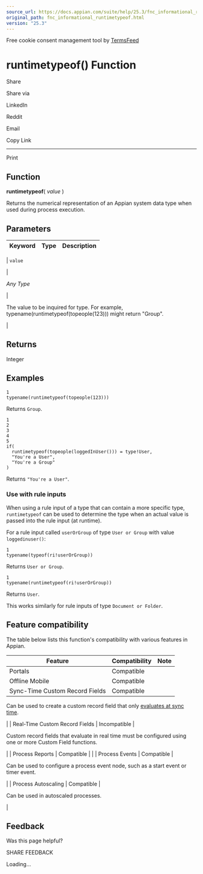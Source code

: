 ```yaml
---
source_url: https://docs.appian.com/suite/help/25.3/fnc_informational_runtimetypeof.html
original_path: fnc_informational_runtimetypeof.html
version: "25.3"
---
```


Free cookie consent management tool by [TermsFeed](https://www.termsfeed.com/)

# runtimetypeof() Function

Share

Share via

LinkedIn

Reddit

Email

Copy Link

* * *

Print

## Function

**runtimetypeof**( _value_ )

Returns the numerical representation of an Appian system data type when used during process execution.

## Parameters

| Keyword | Type | Description |
| --- | --- | --- |
|
`value`

 |

_Any Type_

 |

The value to be inquired for type. For example, typename(runtimetypeof(topeople(123))) might return "Group".

 |

## Returns

Integer

## Examples

```
1
typename(runtimetypeof(topeople(123)))
```

Returns `Group`.

```
1
2
3
4
5
if(
  runtimetypeof(topeople(loggedInUser())) = type!User,
  "You're a User",
  "You're a Group"
)
```

Returns `"You're a User"`.

### Use with rule inputs

When using a rule input of a type that can contain a more specific type, `runtimetypeof` can be used to determine the type when an actual value is passed into the rule input (at runtime).

For a rule input called `userOrGroup` of type `User or Group` with value `loggedinuser()`:

```
1
typename(typeof(ri!userOrGroup))
```

Returns `User or Group`.

```
1
typename(runtimetypeof(ri!userOrGroup))
```

Returns `User`.

This works similarly for rule inputs of type `Document or Folder`.

## Feature compatibility

The table below lists this function's compatibility with various features in Appian.

| Feature | Compatibility | Note |
| --- | --- | --- |
| Portals | Compatible |  |
| Offline Mobile | Compatible |  |
| Sync-Time Custom Record Fields | Compatible |
Can be used to create a custom record field that only [evaluates at sync time](custom-record-fields.html#prodlink-sync-time-evaluations).

 |
| Real-Time Custom Record Fields | Incompatible |

Custom record fields that evaluate in real time must be configured using one or more Custom Field functions.

 |
| Process Reports | Compatible |  |
| Process Events | Compatible |

Can be used to configure a process event node, such as a start event or timer event.

 |
| Process Autoscaling | Compatible |

Can be used in autoscaled processes.

 |

## Feedback

Was this page helpful?

SHARE FEEDBACK

Loading...